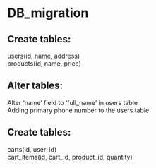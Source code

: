 # DB_migration

<h2>Create tables:</h2>
users(id, name, address)<br>
products(id, name, price) 

<h2>Alter tables:</h2>
Alter ‘name’ field to ‘full_name’ in users table<br>
Adding primary phone number to the users table

<h2>Create tables:</h2>
carts(id, user_id) <br>
cart_items(id, cart_id, product_id, quantity)

